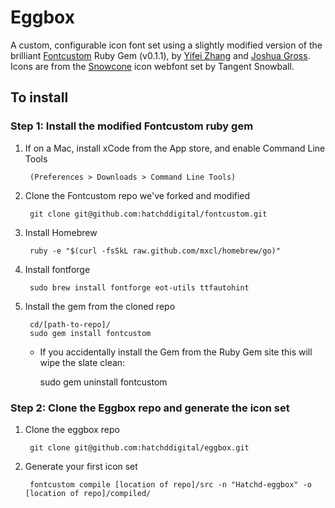 # Eggbox

A custom, configurable icon font set using a slightly modified version of the brilliant [Fontcustom](http://fontcustom.com/) Ruby Gem (v0.1.1), by [Yifei Zhang](https://twitter.com/exYZ) and [Joshua Gross](https://twitter.com/endtwist). Icons are from the [Snowcone](http://tangentsnowball.github.com/Snowcone/index.html) icon webfont set by Tangent Snowball.

## To install

### Step 1: Install the modified Fontcustom ruby gem

1. If on a Mac, install xCode from the App store, and enable Command Line Tools

		(Preferences > Downloads > Command Line Tools)

2. Clone the Fontcustom repo we've forked and modified

		git clone git@github.com:hatchddigital/fontcustom.git

3. Install Homebrew

		ruby -e "$(curl -fsSkL raw.github.com/mxcl/homebrew/go)"

4. Install fontforge

		sudo brew install fontforge eot-utils ttfautohint

5. Install the gem from the cloned repo

		cd/[path-to-repo]/
		sudo gem install fontcustom

	* If you accidentally install the Gem from the Ruby Gem site this will wipe the slate clean:

		sudo gem uninstall fontcustom

### Step 2: Clone the Eggbox repo and generate the icon set

1. Clone the eggbox repo

		git clone git@github.com:hatchddigital/eggbox.git

2. Generate your first icon set

		fontcustom compile [location of repo]/src -n "Hatchd-eggbox" -o [location of repo]/compiled/

